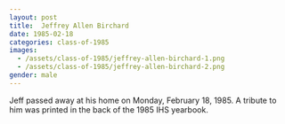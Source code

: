 ```yaml
---
layout: post
title:  Jeffrey Allen Birchard
date: 1985-02-18
categories: class-of-1985
images:
  - /assets/class-of-1985/jeffrey-allen-birchard-1.png
  - /assets/class-of-1985/jeffrey-allen-birchard-2.png
gender: male
---
```

Jeff passed away at his home on Monday, February 18, 1985.  A tribute to him was printed in the back of the 1985 IHS yearbook.
